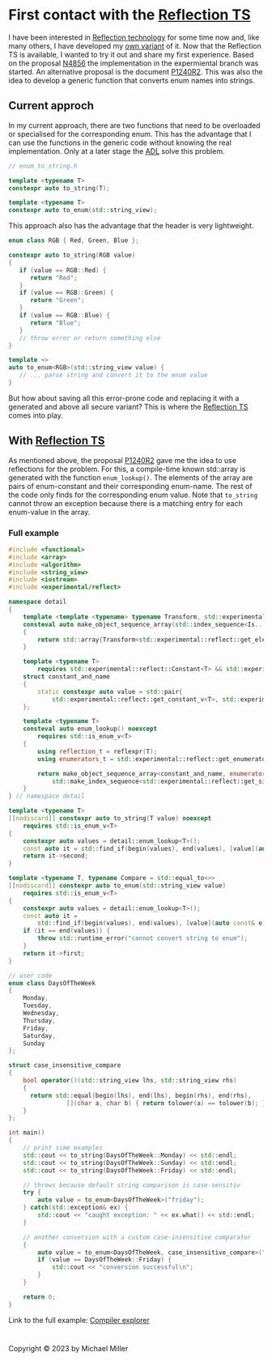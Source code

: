 # First contact with the [Reflection TS](https://en.cppreference.com/w/cpp/experimental/reflect)

I have been interested in [Reflection technology](https://en.wikipedia.org/wiki/Reflective_programming) for some time now and, like many others, I have developed my [own variant](https://github.com/MichaelMiller-/sec21/wiki/Reflection) of it. Now that the Reflection TS is available, I wanted to try it out and share my first experience. Based on the proposal [N4856](https://wg21.link/n4856) the implementation in the expermiental branch was started. An alternative proposal is the document [P1240R2](https://wg21.link/p1240r2). This was also the idea to develop a generic function that converts enum names into strings.

## Current approch

In my current approach, there are two functions that need to be overloaded or specialised for the corresponding enum. This has the advantage that I can use the functions in the generic code without knowing the real implementation. Only at a later stage the [ADL](https://en.cppreference.com/w/cpp/language/adl) solve this problem.

```cpp
// enum_to_string.h

template <typename T>
constexpr auto to_string(T);

template <typename T>
constexpr auto to_enum(std::string_view);
```

This approach also has the advantage that the header is very lightweight.


```cpp
enum class RGB { Red, Green, Blue };

constexpr auto to_string(RGB value)
{
   if (value == RGB::Red) {
      return "Red";
   }
   if (value == RGB::Green) {
      return "Green";
   }
   if (value == RGB::Blue) {
      return "Blue";
   }
   // throw error or return something else
}

template <>
auto to_enum<RGB>(std::string_view value) {
   // ... parse string and convert it to the enum value
}
```

But how about saving all this error-prone code and replacing it with a generated and above all secure variant? This is where the [Reflection TS](https://en.cppreference.com/w/cpp/experimental/reflect) comes into play.

## With [Reflection TS](https://en.cppreference.com/w/cpp/experimental/reflect)

As mentioned above, the proposal [P1240R2](https://wg21.link/p1240r2) gave me the idea to use reflections for the problem. For this, a compile-time known std::array is generated with the function ```enum_lookup()```. The elements of the array are pairs of enum-constant and their corresponding enum-name. The rest of the code only finds for the corresponding enum value. Note that ```to_string``` cannot throw an exception because there is a matching entry for each enum-value in the array.

### Full example
```cpp
#include <functional>
#include <array>
#include <algorithm>
#include <string_view>
#include <iostream>
#include <experimental/reflect>

namespace detail
{
    template <template <typename> typename Transform, std::experimental::reflect::ObjectSequence Sequence, auto... Is>
    consteval auto make_object_sequence_array(std::index_sequence<Is...>) noexcept
    {
        return std::array{Transform<std::experimental::reflect::get_element_t<Is, Sequence>>::value...};
    }

    template <typename T>
        requires std::experimental::reflect::Constant<T> && std::experimental::reflect::Named<T>
    struct constant_and_name
    {
        static constexpr auto value = std::pair{
            std::experimental::reflect::get_constant_v<T>, std::experimental::reflect::get_name_v<T>};
    };

    template <typename T>
    consteval auto enum_lookup() noexcept
        requires std::is_enum_v<T>
    {
        using reflection_t = reflexpr(T);
        using enumerators_t = std::experimental::reflect::get_enumerators_t<reflection_t>;

        return make_object_sequence_array<constant_and_name, enumerators_t>(
            std::make_index_sequence<std::experimental::reflect::get_size_v<enumerators_t>>{});
    }
} // namespace detail

template <typename T>
[[nodiscard]] constexpr auto to_string(T value) noexcept
    requires std::is_enum_v<T>
{
    constexpr auto values = detail::enum_lookup<T>();
    const auto it = std::find_if(begin(values), end(values), [value](auto const& e) { return e.first == value; });
    return it->second;
}

template <typename T, typename Compare = std::equal_to<>>
[[nodiscard]] constexpr auto to_enum(std::string_view value) 
    requires std::is_enum_v<T>
{
    constexpr auto values = detail::enum_lookup<T>();
    const auto it =
        std::find_if(begin(values), end(values), [value](auto const& e) { return Compare{}(e.second, value); });
    if (it == end(values)) {
        throw std::runtime_error("cannot convert string to enum");
    }
    return it->first;
}

// user code
enum class DaysOfTheWeek
{
    Monday,
    Tuesday,
    Wednesday,
    Thursday,
    Friday,
    Saturday,
    Sunday
};

struct case_insensitive_compare
{
    bool operator()(std::string_view lhs, std::string_view rhs) 
    {
      return std::equal(begin(lhs), end(lhs), begin(rhs), end(rhs),
                [](char a, char b) { return tolower(a) == tolower(b); });
    }
};

int main()
{
    // print sime examples
    std::cout << to_string(DaysOfTheWeek::Monday) << std::endl;
    std::cout << to_string(DaysOfTheWeek::Sunday) << std::endl;
    std::cout << to_string(DaysOfTheWeek::Friday) << std::endl;

    // throws because default string comparison is case-sensitiv
    try {
        auto value = to_enum<DaysOfTheWeek>("friday");        
    } catch(std::exception& ex) {
        std::cout << "caught exception: " << ex.what() << std::endl;
    }

    // another conversion with a custom case-insensitive comparator
    {
        auto value = to_enum<DaysOfTheWeek, case_insensitive_compare>("friday");
        if (value == DaysOfTheWeek::Friday) {
            std::cout << "conversion successful\n";
        }
    }

    return 0;
}
```

Link to the full example: [Compiler explorer](https://compiler-explorer.com/z/zc8x4n1nf)

#
Copyright &copy; 2023 by Michael Miller 









